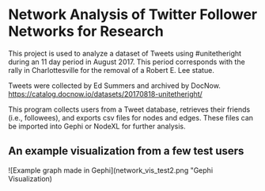 # Network Analysis of Twitter Follower Networks for Research

This project is used to analyze a dataset of Tweets using #unitetheright 
during an 11 day period in August 2017. This period corresponds with the 
rally in Charlottesville for the removal of a Robert E. Lee statue. 

Tweets were collected by Ed Summers and archived by DocNow. 
https://catalog.docnow.io/datasets/20170818-unitetheright/

This program collects users from a Tweet database, retrieves their friends
(i.e., followees), and exports csv files for nodes and edges. These files can 
be imported into Gephi or NodeXL for further analysis. 

## An example visualization from a few test users

![Example graph made in Gephi](network_vis_test2.png "Gephi Visualization)